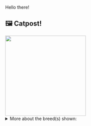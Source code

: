 Hello there!



## 🖼️ Catpost!

<sub>
    <img src="https://cdn2.thecatapi.com/images/zlpgGWqN7.jpg" height="256">
</sub>


<details>
<summary>More about the breed(s) shown:</summary>

Breed: Arabian Mau

Description: Arabian Mau cats are social and energetic. Due to their energy levels, these cats do best in homes where their owners will be able to provide them with plenty of playtime, attention and interaction from their owners. These kitties are friendly, intelligent, and adaptable, and will even get along well with other pets and children.

Links:
<ul>
  <li>CFA None available</li>
  <li>Wikipedia https://en.wikipedia.org/wiki/Arabian_Mau</li>
</ul> 

</details>
